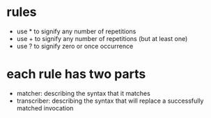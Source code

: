 # rules
- use * to signify any number of repetitions
- use + to signify any number of repetitions (but at least one)
- use ? to signify zero or once occurrence

# each rule has two parts
- matcher: describing the syntax that it matches
- transcriber: describing the syntax that will replace a successfully matched invocation 

